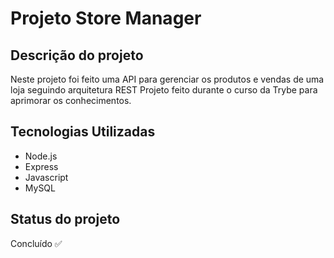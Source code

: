 # Projeto Store Manager

## Descrição do projeto
Neste projeto  foi feito uma API para gerenciar os produtos e vendas de uma loja seguindo arquitetura REST
Projeto feito durante o curso da Trybe para aprimorar os conhecimentos.

## Tecnologias Utilizadas
- Node.js
- Express
- Javascript
- MySQL

## Status do projeto
Concluído ✅
